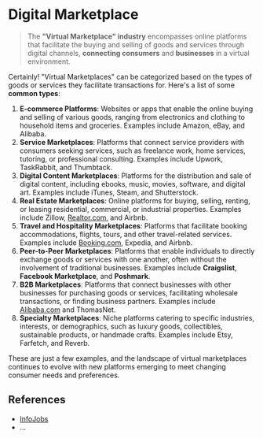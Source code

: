 # Digital Marketplace

> The **"Virtual Marketplace" industry** encompasses online platforms that facilitate the buying and selling of goods and services through digital channels, **connecting consumers** and **businesses** in a virtual environment.
> 

Certainly! "Virtual Marketplaces" can be categorized based on the types of goods or services they facilitate transactions for. Here's a list of some **common types**:

1. **E-commerce Platforms**: Websites or apps that enable the online buying and selling of various goods, ranging from electronics and clothing to household items and groceries. Examples include Amazon, eBay, and Alibaba.
2. **Service Marketplaces**: Platforms that connect service providers with consumers seeking services, such as freelance work, home services, tutoring, or professional consulting. Examples include Upwork, TaskRabbit, and Thumbtack.
3. **Digital Content Marketplaces**: Platforms for the distribution and sale of digital content, including ebooks, music, movies, software, and digital art. Examples include iTunes, Steam, and Shutterstock.
4. **Real Estate Marketplaces**: Online platforms for buying, selling, renting, or leasing residential, commercial, or industrial properties. Examples include Zillow, [Realtor.com](http://realtor.com/), and Airbnb.
5. **Travel and Hospitality Marketplaces**: Platforms that facilitate booking accommodations, flights, tours, and other travel-related services. Examples include [Booking.com](http://booking.com/), Expedia, and Airbnb.
6. **Peer-to-Peer Marketplaces**: Platforms that enable individuals to directly exchange goods or services with one another, often without the involvement of traditional businesses. Examples include **Craigslist**, **Facebook Marketplace**, and **Poshmark**.
7. **B2B Marketplaces**: Platforms that connect businesses with other businesses for purchasing goods or services, facilitating wholesale transactions, or finding business partners. Examples include [Alibaba.com](http://alibaba.com/) and ThomasNet.
8. **Specialty Marketplaces**: Niche platforms catering to specific industries, interests, or demographics, such as luxury goods, collectibles, sustainable products, or handmade crafts. Examples include Etsy, Farfetch, and Reverb.

These are just a few examples, and the landscape of virtual marketplaces continues to evolve with new platforms emerging to meet changing consumer needs and preferences.

## References

- [InfoJobs](https://www.infojobs.net/)
- …